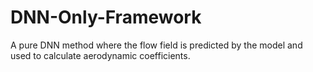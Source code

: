 # DNN-Only-Framework
A pure DNN method where the flow field is predicted by the model and used to calculate aerodynamic coefficients.
